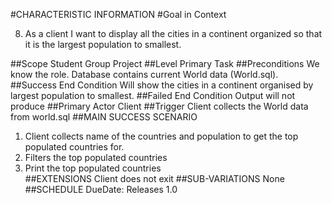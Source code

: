 #CHARACTERISTIC INFORMATION
#Goal in Context

8. As a client I want to display all the cities in a continent organized so that it is the largest population to smallest.

##Scope
Student Group Project
##Level
Primary Task 
##Preconditions
We know the role. Database contains current World data (World.sql).
##Success End Condition
Will show the cities in a continent organised by largest population to smallest.
##Failed End Condition
Output will not produce 
##Primary Actor
Client 
##Trigger
 Client collects the World data from world.sql 
##MAIN SUCCESS SCENARIO
 1. Client collects name of the countries and population to get the top populated countries for.
 2. Filters the top populated countries 
 3. Print the top populated countries   
##EXTENSIONS
Client does not exit
##SUB-VARIATIONS
None 
##SCHEDULE
DueDate: Releases 1.0 